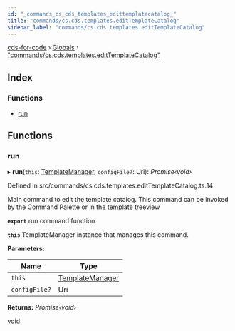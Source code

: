 ```yaml
---
id: "_commands_cs_cds_templates_edittemplatecatalog_"
title: "commands/cs.cds.templates.editTemplateCatalog"
sidebar_label: "commands/cs.cds.templates.editTemplateCatalog"
---
```


[cds-for-code](../index.md) › [Globals](../globals.md) › ["commands/cs.cds.templates.editTemplateCatalog"](_commands_cs_cds_templates_edittemplatecatalog_.md)

## Index

### Functions

* [run](_commands_cs_cds_templates_edittemplatecatalog_.md#run)

## Functions

###  run

▸ **run**(`this`: [TemplateManager](../classes/_components_templates_templatemanager_.templatemanager.md), `configFile?`: Uri): *Promise‹void›*

Defined in src/commands/cs.cds.templates.editTemplateCatalog.ts:14

Main command to edit the template catalog.
This command can be invoked by the Command Palette or in the template treeview

**`export`** run command function

**`this`** TemplateManager instance that manages this command.

**Parameters:**

Name | Type |
------ | ------ |
`this` | [TemplateManager](../classes/_components_templates_templatemanager_.templatemanager.md) |
`configFile?` | Uri |

**Returns:** *Promise‹void›*

void

